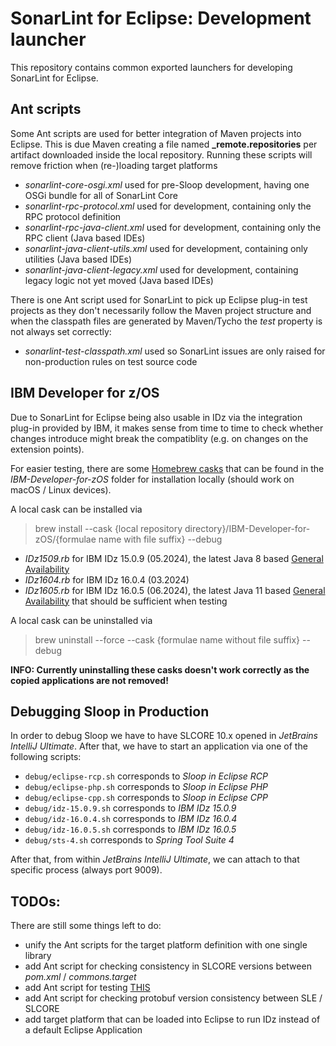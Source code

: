 # SonarLint for Eclipse: Development launcher

This repository contains common exported launchers for developing SonarLint for Eclipse.

## Ant scripts

Some Ant scripts are used for better integration of Maven projects into Eclipse. This is due Maven creating a file
named **_remote.repositories** per artifact downloaded inside the local repository. Running these scripts will remove
friction when (re-)loading target platforms

- *sonarlint-core-osgi.xml* used for pre-Sloop development, having one OSGi bundle for all of SonarLint Core
- *sonarlint-rpc-protocol.xml* used for development, containing only the RPC protocol definition
- *sonarlint-rpc-java-client.xml* used for development, containing only the RPC client (Java based IDEs)
- *sonarlint-java-client-utils.xml* used for development, containing only utilities (Java based IDEs)
- *sonarlint-java-client-legacy.xml* used for development, containing legacy logic not yet moved (Java based IDEs)

There is one Ant script used for SonarLint to pick up Eclipse plug-in test projects as they don't necessarily follow
the Maven project structure and when the classpath files are generated by Maven/Tycho the *test* property is not always
set correctly:

- *sonarlint-test-classpath.xml* used so SonarLint issues are only raised for non-production rules on test source code

## IBM Developer for z/OS

Due to SonarLint for Eclipse being also usable in IDz via the integration plug-in provided by IBM, it makes sense from
time to time to check whether changes introduce might break the compatiblity (e.g. on changes on the extension points).

For easier testing, there are some [Homebrew casks](https://github.com/Homebrew/homebrew-cask) that can be found in the
*IBM-Developer-for-zOS* folder for installation locally (should work on macOS / Linux devices).

A local cask can be installed via
> brew install --cask {local repository directory}/IBM-Developer-for-zOS/{formulae name with file suffix} --debug

- *IDz1509.rb* for IBM IDz 15.0.9 (05.2024), the latest Java 8 based
  [General Availability](https://en.wikipedia.org/wiki/Software_release_life_cycle#General_availability_(GA))
- *IDz1604.rb* for IBM IDz 16.0.4 (03.2024)
- *IDz1605.rb* for IBM IDz 16.0.5 (06.2024), the latest Java 11 based
  [General Availability](https://en.wikipedia.org/wiki/Software_release_life_cycle#General_availability_(GA)) that
  should be sufficient when testing

A local cask can be uninstalled via
> brew uninstall --force --cask {formulae name without file suffix} --debug

**INFO: Currently uninstalling these casks doesn't work correctly as the copied applications are not removed!**

## Debugging Sloop in Production

In order to debug Sloop we have to have SLCORE 10.x opened in *JetBrains IntelliJ Ultimate*. After that, we have to
start an application via one of the following scripts:

- `debug/eclipse-rcp.sh` corresponds to *Sloop in Eclipse RCP*
- `debug/eclipse-php.sh` corresponds to *Sloop in Eclipse PHP*
- `debug/eclipse-cpp.sh` corresponds to *Sloop in Eclipse CPP*
- `debug/idz-15.0.9.sh` corresponds to *IBM IDz 15.0.9*
- `debug/idz-16.0.4.sh` corresponds to *IBM IDz 16.0.4*
- `debug/idz-16.0.5.sh` corresponds to *IBM IDz 16.0.5*
- `debug/sts-4.sh` corresponds to *Spring Tool Suite 4*

After that, from within *JetBrains IntelliJ Ultimate*, we can attach to that specific process (always port 9009).

## TODOs:

There are still some things left to do:

- unify the Ant scripts for the target platform definition with one single library
- add Ant script for checking consistency in SLCORE versions between *pom.xml* / *commons.target*
- add Ant script for testing [THIS](https://xtranet-sonarsource.atlassian.net/wiki/spaces/SL/pages/2875162997/HOWTO+Update+SLCORE+in+SLE)
- add Ant script for checking protobuf version consistency between SLE / SLCORE
- add target platform that can be loaded into Eclipse to run IDz instead of a default Eclipse Application
